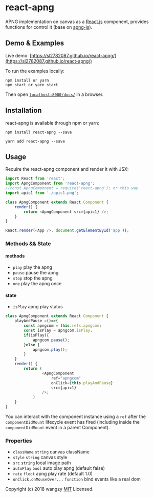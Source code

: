 # react-apng

APNG implementation on canvas as a [React.js](http://facebook.github.io/react) component, provides functions for control it (base on [apng-js](https://github.com/davidmz/apng-js)).

## Demo & Examples

Live demo: [https://sl2782087.github.io/react-apng/](https://sl2782087.github.io/react-apng/)

To run the examples locally:

```
npm install or yarn
npm start or yarn start
```

Then open [`localhost:8080/docs/`](http://localhost:8080/docs/) in a browser.

## Installation

react-apng is available through npm or yarn:

```
npm install react-apng --save
```

```
yarn add react-apng --save
```

## Usage

Require the react-apng component and render it with JSX:

```javascript
import React from 'react';
import ApngComponent from 'react-apng';
//const ApngComponent = require('react-apng'); or this way
import apic1 from './apic1.png';

class ApngComponent extends React.Component {
	render() {
		return <ApngComponent src={apic1} />;
	}
}

React.render(<App />, document.getElementById('app'));
```

### Methods && State

#### methods

* `play` play the apng
* `pause` pause the apng
* `stop` stop the apng
* `one` play the apng once

#### state

* `isPlay` apng play status

```javascript
class ApngComponent extends React.Component {
	playAndPause =()=>{
		const apngcom = this.refs.apngcom;
		const isPlay = apngcom.isPlay;
		if(isPlay){
			apngcom.pause();
		}else {
			apngcom.play();
		}
	}
	render() {
		return (
				<ApngComponent
					ref="apngcom"
					onClick={this.playAndPause}
					src={apic1}
				/>;
			)
	}
}
```

You can interact with the component instance using a `ref` after the `componentDidMount` lifecycle event has fired (including inside the `componentDidMount` event in a parent Component).

### Properties

* `className` `string` canvas className
* `style` `string` canvas style
* `src` `string` local image path
* `autoPlay` `bool` auto play apng (default false)
* `rate` `floot` apng play rate (default 1.0)
* `onClick,onMouseOver...` `function` bind events like a real dom

Copyright (c) 2018 wangzy [MIT](LICENSE) Licensed.
